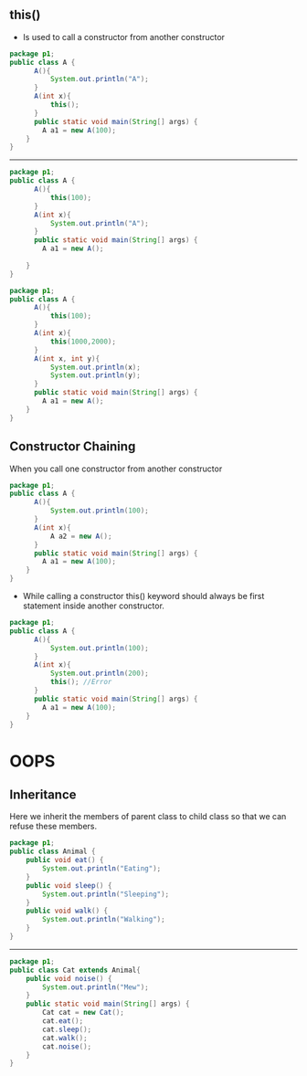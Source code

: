 ## this() ##
* Is used to call a constructor from another constructor

```java
package p1;
public class A { 
	  A(){
		  System.out.println("A");
	  }
	  A(int x){
		  this();
	  }
	  public static void main(String[] args) {
		A a1 = new A(100);
	}
}
```
---
```java
package p1;
public class A { 
	  A(){
		  this(100);
	  }
	  A(int x){
		  System.out.println("A");
	  }
	  public static void main(String[] args) {
		A a1 = new A();
		
	}
}
```
```java
package p1;
public class A { 
	  A(){
		  this(100);
	  }
	  A(int x){
		  this(1000,2000);
	  }
	  A(int x, int y){
		  System.out.println(x);
		  System.out.println(y);
	  }
	  public static void main(String[] args) {
		A a1 = new A();
	}
}
```
## Constructor Chaining ##

When you call one constructor from another constructor 

```java
package p1;
public class A { 
	  A(){
		  System.out.println(100);
	  }
	  A(int x){
		  A a2 = new A();
	  }
	  public static void main(String[] args) {
		A a1 = new A(100);
	}
}
```

* While calling a constructor this() keyword should always be first statement inside another constructor.
```java
package p1;
public class A { 
	  A(){
		  System.out.println(100);
	  }
	  A(int x){
		  System.out.println(200);
		  this(); //Error
	  }
	  public static void main(String[] args) {
		A a1 = new A(100);
	}
}
```

# OOPS #
## Inheritance ##
Here we inherit the members of parent class to child class so that we can refuse these members.

```java
package p1;
public class Animal {
	public void eat() {
		System.out.println("Eating");
	}
	public void sleep() {
		System.out.println("Sleeping");
	}
	public void walk() {
		System.out.println("Walking");
	}
}
```
---
```java
package p1;
public class Cat extends Animal{
	public void noise() {
		System.out.println("Mew");
	}
	public static void main(String[] args) {
		Cat cat = new Cat();
		cat.eat();
		cat.sleep();
		cat.walk();
		cat.noise();
	}
}
```
